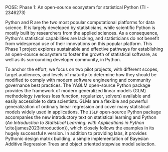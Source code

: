 <!--

    Abstract: This abstract will be linked to your project on the NSF award
    search website for the public (including Congress) and our scientific peers to
    peruse. An NSF abstract is a public record of an award that describes the
    project and justifies expenditure of Federal (taxpayer) funds and should convey
    both the intellectual merit and the broader impacts of the project. The
    abstracts are available to a wide audience and must be written accordingly.
    They are also distributed on request to members of Congress, the media, and
    others who may not have training in science.

    The abstract should contain two paragraphs, and we prefer that it is
    written in the present tense. The first paragraph is a non-technical
    explanation of the project’s broader significance and importance, for a lay
    audience. The first sentence might open with the primary potential benefit of
    the research (1-3 sentences that clearly describe the broader questions or
    issues the project aims to address; what about this project might impress or
    inspire a public audience; why this a good taxpayer is investment). It can also
    include the primary activity the awardee plans to carry out during the project.
    This paragraph should be written at about a 12th grade reading level.

    The second paragraph is a more technical description of the project, but
    this should also be widely accessible (if not at a 12th grade reading level,
    certainly no higher than lower college reading level). State the problem to be
    studied. State the goals and scope of the research, the theoretical framing,
    the methods, and the data analytic approaches to be used. Reflect the project’s
    goals as they may have been modified in the review process but avoid the
    lower-level details that would only mean anything to a very sophisticated
    technical/research audience (leave that to the ensuing journal articles!).

    Please send us a draft of the abstract as an MS-Word or plain text document
    via email. We will use your suggested draft to formulate the final text, which
    is likely to be edited by NSF staff before the award recommendation is
    finalized. Writing a document for public, lay-audience consumption can take
    time can care - this is not a typical journal article abstract. If you would
    like to see examples for public abstracts from awards from our program, please
    access the award search website and search for the POSE program.


NSF award abstracts should:

 Explain the project's significance and importance; and

 Serve as a public justification for NSF funding by articulating how the
 project serves the national interest, as embodied by the NSF's mission: to
 serve the progress of science; to advance the national health, prosperity and
 welfare; or to secure the national defense.

-->

POSE: Phase 1: An open-source ecosystem for statistical Python (TI - 2346273)


Python and R are the two most popular computational platforms for data science.
R is largely developed by statisticians, while scientific Python is mostly built by researchers from the applied sciences.
As a consequence, Python's statistical capabilities are lacking,
and statisticians do not benefit from widespread use of their innovations on this popular platform.
This Phase 1 project explores sustainable and effective pathways for establishing an open-source ecosystem
to foster the growth of statistical software, as well as its surrounding developer community, in Python.
<!--
to catalyze the development of a robust set of statistical software for Python,
and build a vibrant ecosystem of statisticians, domain practitioners, and software developers around it.
-->

To anchor the effort, we focus on two pilot projects, with different scopes, target audiences, and levels of maturity
to determine how they should be modified to comply with modern software engineering and community governance best practices.
The YAGLM open-source Python package provides the framework of modern generalized linear models (GLM) methodology
(various loss function, regularizer, solvers) available and easily accessible to data scientists.
GLMs are a flexible and powerful generalization of ordinary linear regression and cover many statistical models widely used in applications.
The `ISLP` open-source Python package accompanies the new introductory text on statistical learning and Python
(*An Introduction to Statistical Learning: with Applications in Python* \cite{james2023introduction}), which
closely follows the examples in its hugely successful `R` version.
In addition to providing labs, it provides Pythonic design matrix building, a simple implementation of Bayesian Additive Regression Trees
and object oriented stepwise model selection.

